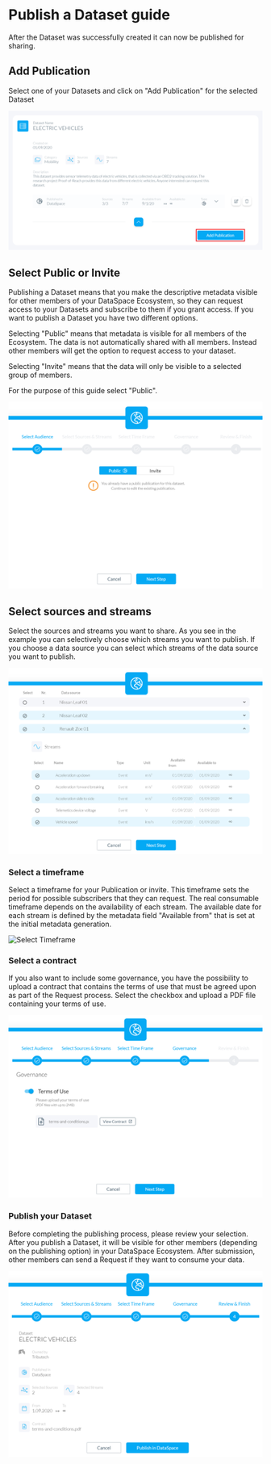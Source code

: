 # Publish a Dataset guide

After the Dataset was successfully created it can now be published for sharing.

## Add Publication

Select one of your Datasets and click on "Add Publication" for the selected Dataset

![Publish Datset](img/publish-dataset-select.png)

## Select Public or Invite

Publishing a Dataset means that you make the descriptive metadata visible for other members of your DataSpace Ecosystem, so they can request access to your Datasets and subscribe to them if you grant access. If you want to publish a Dataset you have two different options.

Selecting "Public" means that metadata is visible for all members of the Ecosystem. The data is not automatically shared with all members. Instead other members will get the option to request access to your dataset.

Selecting "Invite" means that the data will only be visible to a selected group of members.

For the purpose of this guide select "Public". 

![Select](img/publish-dataset-public-or-invite.png)

## Select sources and streams

Select the sources and streams you want to share. As you see in the example you can selectively choose which streams you want to publish. If you choose a data source you can select which streams of the data source you want to publish.


![Select Streams](img/publish-dataset-select-streams.png)

### Select a timeframe

Select a timeframe for your Publication or invite. This timeframe sets the period for possible subscribers that they can request. The real consumable timeframe depends on the availability of each stream. The available date for each stream is defined by the metadata field "Available from" that is set at the initial metadata generation.

![Select Timeframe](img/publish-dataset-timeframe.png)

### Select a contract

If you also want to include some governance, you have the possibility to upload a contract that contains the terms of use that must be agreed upon as part of the Request process. Select the checkbox and upload a PDF file containing your terms of use.

![Governace](img/publish-dataset-governace.png)

### Publish your Dataset

Before completing the publishing process, please review your selection. After you publish a Dataset, it will be visible for other members (depending on the publishing option) in your DataSpace Ecosystem. After submission, other members can send a Request if they want to consume your data.

![Review & Finisch](img/publish-dataset-finish.png)
